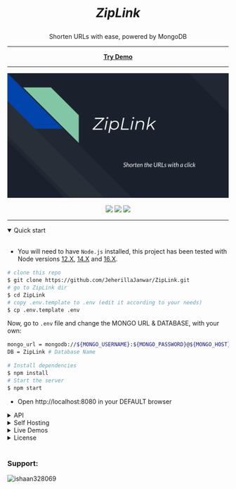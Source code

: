 # <i><p align="center">ZipLink</p></i>


<div align="center">
  <p align="center">
    Shorten URLs with ease, powered by MongoDB
    <br />
    <hr>
    <a href="https://ziplink.cleverapps.io/"><b>Try Demo</b></a>
    <hr>
  </p>
</div>

<p align="center">
    <img src="public/images/preview.png">
</p>

<p align="center">
    <a href="https://jeherillajanwar.github.io/"><img src="https://img.shields.io/badge/Dev-Ishaan%20Sharma-brightgreen.svg"></img></a>
    <a href="https://choosealicense.com/licenses/bsd-3-clause/"><img src="https://img.shields.io/badge/LICENSE-BSD_3_Clause%20%22New%22%20or%20%22Revised%22%20License-blue.svg"></img></a>
    <a href="mailto:askishaan.sh@gmail.com"><img src="https://img.shields.io/badge/CONTACT_DEV-EMAIL-red"></img></a>
    
</p>

---

<details open>
<summary>Quick start</summary>

<br/>

-   You will need to have `Node.js` installed, this project has been tested with Node versions [12.X](https://nodejs.org/en/blog/release/v12.22.1/), [14.X](https://nodejs.org/en/blog/release/v14.17.5/) and [16.X](https://nodejs.org/en/blog/release/v16.15.0/).

```bash
# clone this repo
$ git clone https://github.com/JeherillaJanwar/ZipLink.git
# go to ZipLink dir
$ cd ZipLink
# copy .env.template to .env (edit it according to your needs)
$ cp .env.template .env
```

Now, go to `.env` file and change the MONGO URL & DATABASE, with your own:

```bash
mongo_url = mongodb://${MONGO_USERNAME}:${MONGO_PASSWORD}@${MONGO_HOST}:${MONGO_PORT}
DB = ZipLink # Database Name
```


```bash
# Install dependencies
$ npm install
# Start the server
$ npm start
```

-   Open http://localhost:8080 in your DEFAULT browser


</details>


<details>
<summary>API</summary>

##### Shorten A URL

```bash
curl -X 'GET' 'https://ziplink.cleverapps.io/api/shorten?url=https://google.com/' -H 'accept: application/json'
```
This produces a shortened URL, with a random alias, by a GET request to ZipLink.


##### Shorten A URL WITH CUSTOMIZED ALIAS

```bash
curl -X 'GET' 'https://ziplink.cleverapps.io/api/shorten?url=https://google.com/&alias=google' -H 'accept: application/json'
```
This produces a shortened URL, with a custom alias (in this case <code>google</code>), by a GET request to ZipLink.

##### Delete A URL WITH ACCESS KEY

```bash
curl -X 'GET' 'https://ziplink.cleverapps.io/short/delete?accessKey=${url key}' -H 'accept: application/json'
```
This deletes a short URL, produced from ZipLink. Make sure to provide the access key.


Moreover, you can check out the API documentation <a href="https://ziplink.cleverapps.io/api/docs">live here</a> (Swagger).
</details>

<details>
<summary>Self Hosting</summary>
<br>
To self-host ZipLink, just follow <a href="https://github.com/JeherillaJanwar/ZipLink/blob/main/docs/self_hosting.md">these steps</a>.

</details>

<details>
<summary>Live Demos</summary>
<a href="https://ziplink.cleverapps.io/">https://ziplink.cleverapps.io/</a>

[![qr](public/images/qr.png)](https://ziplink.cleverapps.io)
</details>

<details>
<summary>License</summary>

```text
BSD 3-Clause License

Copyright (c) 2023, Ishaan S.

Redistribution and use in source and binary forms, with or without
modification, are permitted provided that the following conditions are met:

1. Redistributions of source code must retain the above copyright notice, this
   list of conditions and the following disclaimer.

2. Redistributions in binary form must reproduce the above copyright notice,
   this list of conditions and the following disclaimer in the documentation
   and/or other materials provided with the distribution.

3. Neither the name of the copyright holder nor the names of its
   contributors may be used to endorse or promote products derived from
   this software without specific prior written permission.

THIS SOFTWARE IS PROVIDED BY THE COPYRIGHT HOLDERS AND CONTRIBUTORS "AS IS"
AND ANY EXPRESS OR IMPLIED WARRANTIES, INCLUDING, BUT NOT LIMITED TO, THE
IMPLIED WARRANTIES OF MERCHANTABILITY AND FITNESS FOR A PARTICULAR PURPOSE ARE
DISCLAIMED. IN NO EVENT SHALL THE COPYRIGHT HOLDER OR CONTRIBUTORS BE LIABLE
FOR ANY DIRECT, INDIRECT, INCIDENTAL, SPECIAL, EXEMPLARY, OR CONSEQUENTIAL
DAMAGES (INCLUDING, BUT NOT LIMITED TO, PROCUREMENT OF SUBSTITUTE GOODS OR
SERVICES; LOSS OF USE, DATA, OR PROFITS; OR BUSINESS INTERRUPTION) HOWEVER
CAUSED AND ON ANY THEORY OF LIABILITY, WHETHER IN CONTRACT, STRICT LIABILITY,
OR TORT (INCLUDING NEGLIGENCE OR OTHERWISE) ARISING IN ANY WAY OUT OF THE USE
OF THIS SOFTWARE, EVEN IF ADVISED OF THE POSSIBILITY OF SUCH DAMAGE.
```

</details>
<br>
<h3 align="left">Support:</h3>
<p><a href="https://www.buymeacoffee.com/ishaan328069"> <img align="left" src="https://cdn.buymeacoffee.com/buttons/v2/default-yellow.png" height="50" width="210" alt="ishaan328069" /></a></p>
